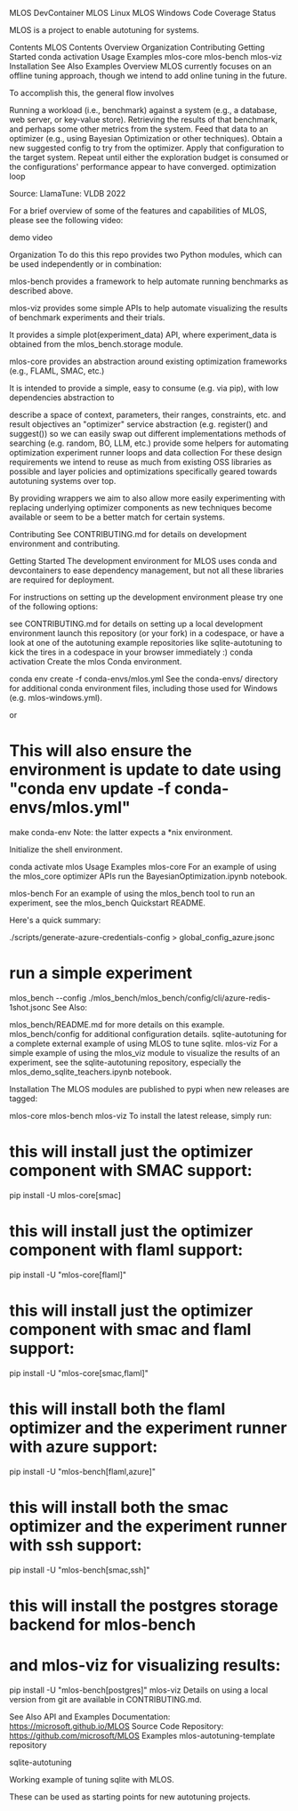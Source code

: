 MLOS DevContainer MLOS Linux MLOS Windows Code Coverage Status

MLOS is a project to enable autotuning for systems.

Contents
MLOS
Contents
Overview
Organization
Contributing
Getting Started
conda activation
Usage Examples
mlos-core
mlos-bench
mlos-viz
Installation
See Also
Examples
Overview
MLOS currently focuses on an offline tuning approach, though we intend to add online tuning in the future.

To accomplish this, the general flow involves

Running a workload (i.e., benchmark) against a system (e.g., a database, web server, or key-value store).
Retrieving the results of that benchmark, and perhaps some other metrics from the system.
Feed that data to an optimizer (e.g., using Bayesian Optimization or other techniques).
Obtain a new suggested config to try from the optimizer.
Apply that configuration to the target system.
Repeat until either the exploration budget is consumed or the configurations' performance appear to have converged.
optimization loop

Source: LlamaTune: VLDB 2022

For a brief overview of some of the features and capabilities of MLOS, please see the following video:

demo video

Organization
To do this this repo provides two Python modules, which can be used independently or in combination:

mlos-bench provides a framework to help automate running benchmarks as described above.

mlos-viz provides some simple APIs to help automate visualizing the results of benchmark experiments and their trials.

It provides a simple plot(experiment_data) API, where experiment_data is obtained from the mlos_bench.storage module.

mlos-core provides an abstraction around existing optimization frameworks (e.g., FLAML, SMAC, etc.)

It is intended to provide a simple, easy to consume (e.g. via pip), with low dependencies abstraction to

describe a space of context, parameters, their ranges, constraints, etc. and result objectives
an "optimizer" service abstraction (e.g. register() and suggest()) so we can easily swap out different implementations methods of searching (e.g. random, BO, LLM, etc.)
provide some helpers for automating optimization experiment runner loops and data collection
For these design requirements we intend to reuse as much from existing OSS libraries as possible and layer policies and optimizations specifically geared towards autotuning systems over top.

By providing wrappers we aim to also allow more easily experimenting with replacing underlying optimizer components as new techniques become available or seem to be a better match for certain systems.

Contributing
See CONTRIBUTING.md for details on development environment and contributing.

Getting Started
The development environment for MLOS uses conda and devcontainers to ease dependency management, but not all these libraries are required for deployment.

For instructions on setting up the development environment please try one of the following options:

see CONTRIBUTING.md for details on setting up a local development environment
launch this repository (or your fork) in a codespace, or
have a look at one of the autotuning example repositories like sqlite-autotuning to kick the tires in a codespace in your browser immediately :)
conda activation
Create the mlos Conda environment.

conda env create -f conda-envs/mlos.yml
See the conda-envs/ directory for additional conda environment files, including those used for Windows (e.g. mlos-windows.yml).

or

# This will also ensure the environment is update to date using "conda env update -f conda-envs/mlos.yml"
make conda-env
Note: the latter expects a *nix environment.

Initialize the shell environment.

conda activate mlos
Usage Examples
mlos-core
For an example of using the mlos_core optimizer APIs run the BayesianOptimization.ipynb notebook.

mlos-bench
For an example of using the mlos_bench tool to run an experiment, see the mlos_bench Quickstart README.

Here's a quick summary:

./scripts/generate-azure-credentials-config > global_config_azure.jsonc

# run a simple experiment
mlos_bench --config ./mlos_bench/mlos_bench/config/cli/azure-redis-1shot.jsonc
See Also:

mlos_bench/README.md for more details on this example.
mlos_bench/config for additional configuration details.
sqlite-autotuning for a complete external example of using MLOS to tune sqlite.
mlos-viz
For a simple example of using the mlos_viz module to visualize the results of an experiment, see the sqlite-autotuning repository, especially the mlos_demo_sqlite_teachers.ipynb notebook.

Installation
The MLOS modules are published to pypi when new releases are tagged:

mlos-core
mlos-bench
mlos-viz
To install the latest release, simply run:

# this will install just the optimizer component with SMAC support:
pip install -U mlos-core[smac]

# this will install just the optimizer component with flaml support:
pip install -U "mlos-core[flaml]"

# this will install just the optimizer component with smac and flaml support:
pip install -U "mlos-core[smac,flaml]"

# this will install both the flaml optimizer and the experiment runner with azure support:
pip install -U "mlos-bench[flaml,azure]"

# this will install both the smac optimizer and the experiment runner with ssh support:
pip install -U "mlos-bench[smac,ssh]"

# this will install the postgres storage backend for mlos-bench
# and mlos-viz for visualizing results:
pip install -U "mlos-bench[postgres]" mlos-viz
Details on using a local version from git are available in CONTRIBUTING.md.

See Also
API and Examples Documentation: https://microsoft.github.io/MLOS
Source Code Repository: https://github.com/microsoft/MLOS
Examples
mlos-autotuning-template repository

sqlite-autotuning

Working example of tuning sqlite with MLOS.

These can be used as starting points for new autotuning projects.
